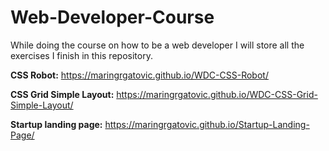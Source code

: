 # Web-Developer-Course
While doing the course on how to be a web developer I will store all the exercises I finish in this repository.

**CSS Robot:** https://maringrgatovic.github.io/WDC-CSS-Robot/

**CSS Grid Simple Layout:** https://maringrgatovic.github.io/WDC-CSS-Grid-Simple-Layout/

**Startup landing page:** https://maringrgatovic.github.io/Startup-Landing-Page/
